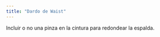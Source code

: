 ```yaml
---
title: "Dardo de Waist"
---
```


Incluir o no una pinza en la cintura para redondear la espalda.




